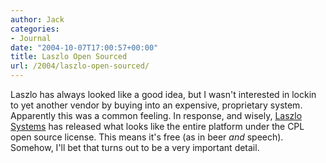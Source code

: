 ```yaml
---
author: Jack
categories:
- Journal
date: "2004-10-07T17:00:57+00:00"
title: Laszlo Open Sourced
url: /2004/laszlo-open-sourced/
---
```


Laszlo has always looked like a good idea, but I wasn't interested in lockin to yet another vendor by buying into an expensive, proprietary system. Apparently this was a common feeling. In response, and wisely, [Laszlo Systems][1] has released what looks like the entire platform under the CPL open source license. This means it's free (as in beer _and_ speech). Somehow, I'll bet that turns out to be a very important detail.

 [1]: http://www.laszlosystems.com/